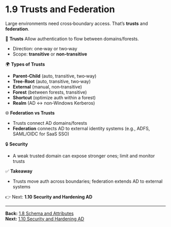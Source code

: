 # 1.9 Trusts and Federation

Large environments need cross‑boundary access. That’s **trusts** and **federation**.

🔗 **Trusts**
Allow authentication to flow between domains/forests.
- Direction: one‑way or two‑way
- Scope: **transitive** or **non‑transitive**

🌍 **Types of Trusts**
- **Parent‑Child** (auto, transitive, two‑way)  
- **Tree‑Root** (auto, transitive, two‑way)  
- **External** (manual, non‑transitive)  
- **Forest** (between forests, transitive)  
- **Shortcut** (optimize auth within a forest)  
- **Realm** (AD ↔ non‑Windows Kerberos)

🌐 **Federation vs Trusts**
- Trusts connect AD domains/forests
- **Federation** connects AD to external identity systems (e.g., ADFS, SAML/OIDC for SaaS SSO)

🔒 **Security**
- A weak trusted domain can expose stronger ones; limit and monitor trusts

✅ **Takeaway**
- Trusts move auth across boundaries; federation extends AD to external systems

👉 Next: **1.10 Security and Hardening AD**


---
**Back:** [1.8 Schema and Attributes](./1.08-schema-attributes.md)  
**Next:** [1.10 Security and Hardening AD](./1.10-hardening.md)
